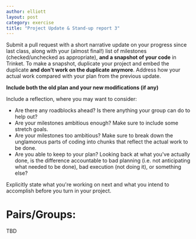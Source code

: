 ```yaml
---
author: elliott
layout: post
category: exercise
title: "Project Update & Stand-up report 3"
---
```


Submit a pull request with a short narrative update on your progress since last class,
along with your (almost final!) list of milestones (checked/unchecked as appropriate), **and a snapshot of your code** in
Trinket. To make a snapshot, duplicate your project and embed the duplicate **and don't work on the duplicate anymore**.  Address how your actual work compared with your plan from the previous update.

**Include both the old plan and your new modifications (if any)**

Include a reflection, where you may want to consider:

* Are there any roadblocks ahead?  Is there anything your group can do to help out?
* Are your milestones ambitious enough?  Make sure to include some stretch goals.
* Are your milestones too ambitious?  Make sure to break down the unglamorous parts of coding
into chunks that reflect the actual work to be done.
* Are you able to keep to your plan?  Looking back at what you've actually done, is the difference
accountable to bad planning (i.e. not anticipating what needed to be done), bad execution (not doing it), or
something else?

Explicitly state what you're working on next and what you intend to accomplish before you turn in your project.

# Pairs/Groups:

TBD